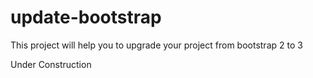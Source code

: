 # update-bootstrap
This project will help you to upgrade your project from bootstrap 2 to 3

Under Construction